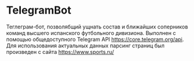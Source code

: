 # TelegramBot
Теглеграм-бот, позволябщий ущнать состав и ближайших соперников команд высшего испанского футбольного дивизиона. Выполнен с помощью общедоступного Telegram API https://core.telegram.org/api. Для использования актуальных данных парсинг страниц был произведен с сайта https://www.sports.ru/
